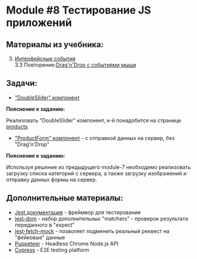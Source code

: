 # Module #8 Тестирование JS приложений

## Материалы из учебника:

3. [Интерфейсные события](https://learn.javascript.ru/event-details)    
    3.3 Повторение:[Drag'n'Drop с событиями мыши](https://learn.javascript.ru/mouse-drag-and-drop)    

## Задачи: 

* ["DoubleSlider" компонент](https://double-slider-js-20200203.glitch.me/)  

**Пояснение к заданию:**

Реализовать "DoubleSlider" компонент, к-й понадобится на странице 
[products](http://course-js.javascript.ru/products)

* ["ProductForm" компонент](https://glitch.com/edit/#!/product-form) - с отправкой данных на сервер, без "Drag'n'Drop"

**Пояснение к заданию:**

Используя решение из предыдущего module-7 необходимо реализовать загрузку списка категорий с сервера, а также загрузку 
изображений и отправку данных формы на сервер. 

## Дополнительные материалы:

* [Jest документация](https://jestjs.io/) - фреймвор для тестирования 
* [jest-dom](https://github.com/testing-library/jest-dom) - набор дополнительных "matchers" - проверок результата переданного в "expect"
* [jest-fetch-mock](https://www.npmjs.com/package/jest-fetch-mock) - позволяет подменить реальный реквест на "фейковые" данные
* [Puppeteer](https://pptr.dev/) - Headless Chrome Node.js API
* [Cypress](https://www.cypress.io/) - E2E testing platform

